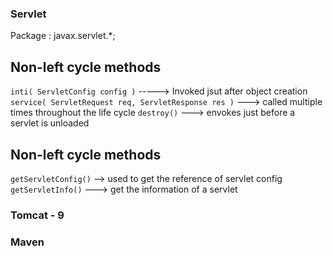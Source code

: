 ### Servlet
Package : javax.servlet.*;
## Non-left cycle methods
```inti( ServletConfig config )``` -----> Invoked jsut after object creation
```service( ServletRequest req, ServletResponse res )``` ---> called multiple times throughout the life cycle
```destroy()``` ---> envokes just before a servlet is unloaded


## Non-left cycle methods
```getServletConfig()``` --> used to get the reference of servlet config
```getServletInfo()``` ---> get the information of a servlet

### Tomcat - 9
### Maven